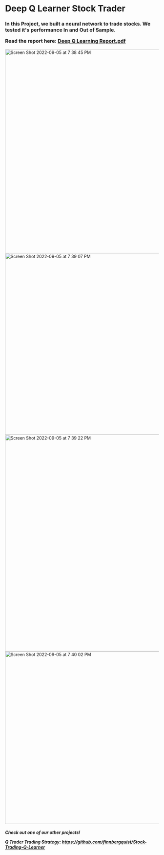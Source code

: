 

<h1> Deep Q Learner Stock Trader </h1>

<h3> In this Project, we built a neural network to trade stocks. We tested it's performance In and Out of Sample.
  
 Read the report here: [Deep Q Learning Report.pdf](https://github.com/ebwknight/DeepQTrader/files/9492179/Deep.Q.Learning.Report.pdf)

 </h3>
 <img width="666" alt="Screen Shot 2022-09-05 at 7 38 45 PM" src="https://user-images.githubusercontent.com/61434761/188520895-7804acdd-8d72-44fc-9786-4f71eba17d38.png">
 <img width="593" alt="Screen Shot 2022-09-05 at 7 39 07 PM" src="https://user-images.githubusercontent.com/61434761/188520915-08fe2164-e28f-4893-a3d0-ca222667ba20.png">
<img width="707" alt="Screen Shot 2022-09-05 at 7 39 22 PM" src="https://user-images.githubusercontent.com/61434761/188520921-4d622e61-5eb3-4fe2-ba84-48c51c5c8cdf.png">

<img width="564" alt="Screen Shot 2022-09-05 at 7 40 02 PM" src="https://user-images.githubusercontent.com/61434761/188520965-d3c0ffaa-dbed-445a-bab7-e20b70f5456e.png">

<h5>
Check out one of our other projects!

Q Trader Trading Strategy: https://github.com/finnbergquist/Stock-Trading-Q-Learner

</h5>



